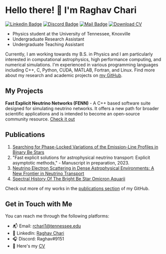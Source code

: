# Hello there! 👋 I'm Raghav Chari

[![Linkedin Badge](https://img.shields.io/badge/-Raghav_Chari-blue?style=flat-square&logo=Linkedin&logoColor=white&link=https://www.linkedin.com/in/raghav-chari/)](https://www.linkedin.com/in/raghav-chari/) 
[![Discord Badge](https://img.shields.io/badge/-Raghav%239151-7289DA?style=flat-square&logo=discord&logoColor=white)](https://discord.com/users/Raghav#9151)
[![Mail Badge](https://img.shields.io/badge/-rchari1%40tennessee.edu-ea4335?style=flat-square&logo=Gmail&logoColor=white&link=mailto:rchari1@tennessee.edu)](mailto:rchari1@tennessee.edu)
[![Download CV](https://img.shields.io/badge/-Download_CV-green?style=flat-square&logo=adobe-acrobat-reader&logoColor=white)](https://github.com/Rchari1/Rchari1/raw/main/Cirriculum_Vitae/Curriculum_Vitae%20(4).pdf)



- Physics student at the University of Tennessee, Knoxville
- Undergraduate Research Assistant
- Undergraduate Teaching Assistant

Currently, I am working towards my B.S. in Physics and I am particularly interested in computational astrophysics, high performance computing, and numerical simulations. I'm experienced in various programming languages including C++, C, Python, CUDA, MATLAB, Fortran, and Linux. Find more about my research and academic projects on [my GitHub](https://github.com/Rchari1).

## My Projects

**Fast Explicit Neutrino Networks (FENN)** - A C++ based software suite designed for simulating neutrino networks. It offers a new path for broader scientific applications and is intended to become an open-source community resource. [Check it out](https://github.com/Rchari1/FENN)

## Publications

1. [Searching for Phase-Locked Variations of the Emission-Line Profiles in Binary Be Stars](https://doi.org/10.3390/galaxies11040083)
2. "Fast explicit solutions for astrophysical neutrino transport: Explicit asymptotic methods," - Manuscript in preparation, 2023.
3. [Neutrino Electron Scattering in Dense Astrophysical Environments: A New Frontier in Neutrino Transport](https://indico.frib.msu.edu/event/58/contributions/1518/)
4. [Spectral History Of The Bright Be Star Omicron Aquarii](https://baas.aas.org/pub/2021n6i316p06) 

Check out more of my works in the [publications section](https://github.com/Rchari1?tab=publications) of my GitHub.

## Get in Touch with Me

You can reach me through the following platforms:

- 📬 Email: [rchari1@tennessee.edu](mailto:rchari1@tennessee.edu)
- 💼 LinkedIn: [Raghav Chari](https://www.linkedin.com/in/raghav-chari)
- 🎧 Discord: Raghav#9151
- 📄 Here's my [CV](<[>)



